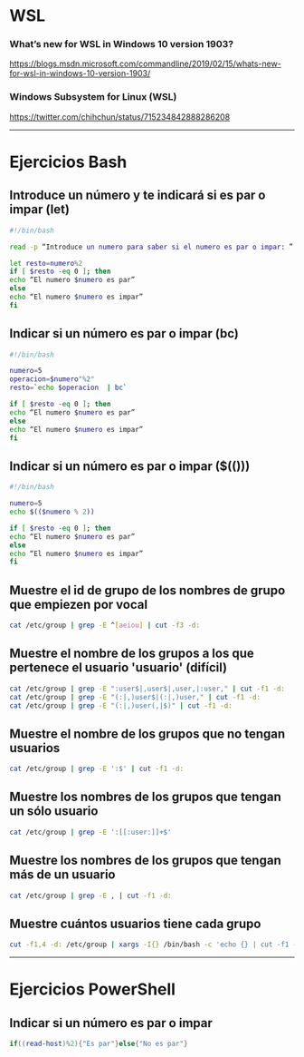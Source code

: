 # WSL
### What’s new for WSL in Windows 10 version 1903?
https://blogs.msdn.microsoft.com/commandline/2019/02/15/whats-new-for-wsl-in-windows-10-version-1903/
### Windows Subsystem for Linux (WSL)
https://twitter.com/chihchun/status/715234842888286208

-------------------

# Ejercicios Bash

## Introduce un número y te indicará si es par o impar (let)
```Bash
#!/bin/bash

read -p “Introduce un numero para saber si el numero es par o impar: ” numero

let resto=numero%2
if [ $resto -eq 0 ]; then
echo “El numero $numero es par”
else
echo “El numero $numero es impar”
fi
```

## Indicar si un número es par o impar (bc)
```Bash
#!/bin/bash

numero=5
operacion=$numero"%2"
resto=`echo $operacion  | bc`

if [ $resto -eq 0 ]; then
echo “El numero $numero es par”
else
echo “El numero $numero es impar”
fi
```

## Indicar si un número es par o impar ($(()))
```Bash
#!/bin/bash

numero=5
echo $(($numero % 2))

if [ $resto -eq 0 ]; then
echo “El numero $numero es par”
else
echo “El numero $numero es impar”
fi
```

## Muestre el id de grupo de los nombres de grupo que empiezen por vocal
```Bash
cat /etc/group | grep -E ^[aeiou] | cut -f3 -d:
```
## Muestre el nombre de los grupos a los que pertenece el usuario 'usuario' (difícil)
```Bash
cat /etc/group | grep -E ":user$|,user$|,user,|:user," | cut -f1 -d:
cat /etc/group | grep -E "(:|,)user$|(:|,)user," | cut -f1 -d:
cat /etc/group | grep -E "(:|,)user(,|$)" | cut -f1 -d:
```
## Muestre el nombre de los grupos que no tengan usuarios
```Bash
cat /etc/group | grep -E ':$' | cut -f1 -d:
```
## Muestre los nombres de los grupos que tengan un sólo usuario
```Bash
cat /etc/group | grep -E ':[[:user:]]+$'
```
## Muestre los nombres de los grupos que tengan más de un usuario
```Bash
cat /etc/group | grep -E , | cut -f1 -d:
```
## Muestre cuántos usuarios tiene cada grupo
```Bash
cut -f1,4 -d: /etc/group | xargs -I{} /bin/bash -c 'echo {} | cut -f1 -d: | tr "\n" " " ; echo  {} | cut -f2 -d: | tr "," " " | wc -w'
```

-------------------

# Ejercicios PowerShell

## Indicar si un número es par o impar
```PowerShell
if((read-host)%2){"Es par"}else{"No es par"}
```
